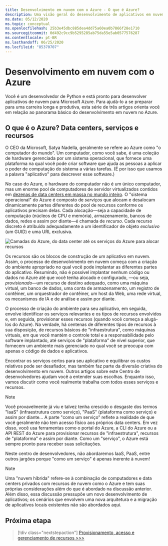 ```yaml
---
title: Desenvolvimento em nuvem com o Azure - O que é Azure?
description: Uma visão geral do desenvolvimento de aplicativos em nuvem no Microsoft Azure, começando com o modo como os data centers, os serviços e os recursos se relacionam.
ms.date: 05/12/2020
ms.topic: conceptual
ms.openlocfilehash: 25b3e45dbc885dea4dd75a60ea0b7866f28e1710
ms.sourcegitcommit: 0d492c9cc9b5295285ab75da55e5ab0577576287
ms.contentlocale: pt-BR
ms.lasthandoff: 06/25/2020
ms.locfileid: "85370707"
---
```

# <a name="cloud-development-on-azure"></a>Desenvolvimento em nuvem com o Azure

Você é um desenvolvedor de Python e está pronto para desenvolver aplicativos de nuvem para Microsoft Azure. Para ajudá-lo a se preparar para uma carreira longa e produtiva, esta série de três artigos orienta você em relação ao panorama básico do desenvolvimento em nuvem no Azure.

## <a name="what-is-azure-data-centers-services-and-resources"></a>O que é o Azure? Data centers, serviços e recursos

O CEO da Microsoft, Satya Nadella, geralmente se refere ao Azure como "o computador do mundo". Um computador, como você sabe, é uma coleção de hardware gerenciada por um sistema operacional, que fornece uma plataforma na qual você pode criar software que ajuda as pessoas a aplicar o poder de computação do sistema a várias tarefas. (É por isso que usamos a palavra "aplicativo" para descrever esse software.)

No caso do Azure, o hardware do computador não é um único computador, mas um enorme pool de computadores de servidor virtualizados contidos em [dezenas de data centers em massa no mundo inteiro](https://azure.microsoft.com/global-infrastructure/regions/). O "sistema operacional" do Azure é composto de *serviços* que alocam e desalocam dinamicamente partes diferentes do pool de recursos conforme os aplicativos precisam delas. Cada alocação&mdash;seja a capacidade de computação (núcleos de CPU e memória), armazenamento, bancos de dados, redes e assim por diante&mdash;é chamada de  *recurso*. Cada recurso discreto é atribuído adequadamente a um identificador de objeto *exclusivo* (um GUID) e uma URL exclusiva.

![Camadas do Azure, do data center até os serviços do Azure para alocar recursos](media/cloud-development/azure-layers.png)

Os recursos são os blocos de construção de um aplicativo em nuvem. Assim, o processo de desenvolvimento em nuvem começa com a criação do ambiente apropriado no qual você pode implantar as diferentes partes do aplicativo. Resumindo, não é possível implantar nenhum código ou dados no Azure até que você tenha alocado e configurado, &mdash;ou seja, *provisionado*&mdash;um recurso de destino adequado, como uma máquina virtual, um banco de dados, uma conta de armazenamento, um registro de contêiner, um orquestrador de contêiner, um host da Web, uma rede virtual, os mecanismos de IA e de análise e assim por diante.

O processo de criação do ambiente para seu aplicativo, em seguida, envolve identificar os serviços relevantes e os tipos de recursos envolvidos e, em seguida, provisionar esses recursos (quando você começa a alugá-los do Azure). Na verdade, há centenas de diferentes tipos de recursos à sua disposição, de recursos básicos de "infraestrutura", como máquinas virtuais, em que você mantém o controle total e a responsabilidade pelo software implantado, até serviços de "plataforma" de nível superior, que fornecem um ambiente mais gerenciado no qual você se preocupa com apenas o código de dados e aplicativos.

Encontrar os serviços certos para seu aplicativo e equilibrar os custos relativos pode ser desafiador, mas também faz parte da diversão criativa do desenvolvimento em nuvem. Outros artigos sobre este Centro de desenvolvedores ajudam você a entender suas escolhas. Enquanto isso, vamos discutir como você realmente trabalha com todos esses serviços e recursos.

> [!NOTE]
> Você provavelmente já viu e talvez tenha crescido o desgaste dos termos "IaaS" (infraestrutura como serviço), "PaaS" (plataforma como serviço) e assim por diante... A parte "como um serviço" reflete a realidade de que você geralmente não tem acesso físico aos próprios data centers. Em vez disso, você usa ferramentas como o portal do Azure, a CLI do Azure ou a API REST do Azure para provisionar recursos de "infraestrutura", recursos de "plataforma" e assim por diante. Como um "serviço", o Azure está sempre pronto para receber suas solicitações.
>
> Neste centro de desenvolvedores, não abordaremos IaaS, PaaS, entre outros jargões porque "como um serviço" é apenas inerente à nuvem!

> [!NOTE]
> Uma "nuvem híbrida" refere-se à combinação de computadores e data centers privados com recursos de nuvem como o Azure e tem suas próprias considerações além do que é abordado na discussão anterior. Além disso, essa discussão pressupõe um novo desenvolvimento de aplicativos; os cenários que envolvem uma nova arquitetura e a migração de aplicativos locais existentes não são abordados aqui.

## <a name="next-step"></a>Próxima etapa

> [!div class="nextstepaction"]
> [Provisionamento, acesso e gerenciamento de recursos >>>](cloud-development-provisioning.md)
